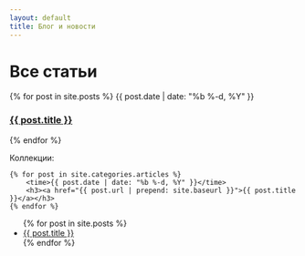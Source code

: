 ```yaml
---
layout: default
title: Блог и новости
---
```


# Все статьи
{% for post in site.posts %}
    <time>{{ post.date | date: "%b %-d, %Y" }}</time>
    <h3><a href="{{ post.url | prepend: site.baseurl }}">{{ post.title }}</a></h3>
{% endfor %}

Коллекции:

```
{% for post in site.categories.articles %}
    <time>{{ post.date | date: "%b %-d, %Y" }}</time>
    <h3><a href="{{ post.url | prepend: site.baseurl }}">{{ post.title }}</a></h3>
{% endfor %}
```

<ul>
  {% for post in site.posts %}
    <li>
      <a href="{{ post.url }}">{{ post.title }}</a>
    </li>
  {% endfor %}
</ul>
